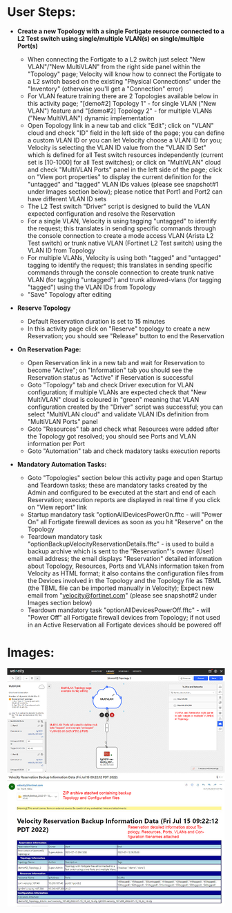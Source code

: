 # User Steps:

* **Create a new Topology with a single Fortigate resource connected to a L2 Test switch using single/multiple VLAN(s) on single/multiple Port(s)**
    * When connecting the Fortigate to a L2 switch just select "New VLAN"/"New MultiVLAN" from the right side panel within the "Topology" page; Velocity will know how to connect the Fortigate to a L2 switch based on the existing "Physical Connections" under the "Inventory" (otherwise you'll get a "Connection" error)
    * For VLAN feature training there are 2 Topologies available below in this activity page; "\[demo#2\] Topology 1" - for single VLAN ("New VLAN") feature and "\[demo#2\] Topology 2" - for multiple VLANs ("New MultiVLAN") dynamic implementation
    * Open Topology link in a new tab and click "Edit"; click on "VLAN" cloud and check "ID" field in the left side of the page; you can define a custom VLAN ID or you can let Velocity choose a VLAN ID for you; Velocity is selecting the VLAN ID value from the "VLAN ID Set" which is defined for all Test switch resources independently (current set is \[10-1000\] for all Test switches); or click on "MultiVLAN" cloud and check "MultiVLAN Ports" panel in the left side of the page; click on "View port properties" to display the current definition for the "untagged" and "tagged" VLAN IDs values (please see snapshot#1 under Images section below); please notice that Port1 and Port2 can have different VLAN ID sets
    * The L2 Test switch "Driver" script is designed to build the VLAN expected configuration and resolve the Reservation
    * For a single VLAN, Velocity is using tagging "untagged" to identify the request; this translates in sending specific commands through the console connection to create a mode access VLAN (Arista L2 Test switch) or trunk native VLAN (Fortinet L2 Test switch) using the VLAN ID from Topology
    * For multiple VLANs, Velocity is using both "tagged" and "untagged" tagging to identify the request; this translates in sending specific commands through the console connection to create trunk native VLAN (for tagging "untagged") and trunk allowed-vlans (for tagging "tagged") using the VLAN IDs from Topology
    * "Save" Topology after editing

* **Reserve Topology**  
    * Default Reservation duration is set to 15 minutes
    * In this activity page click on "Reserve" topology to create a new Reservation; you should see "Release" button to end the Reservation

* **On Reservation Page:**
    * Open Reservation link in a new tab and wait for Reservation to become "Active"; on "Information" tab you should see the Reservation status as "Active" if Reservation is successful 
    * Goto "Topology" tab and check Driver execution for VLAN configuration; if multiple VLANs are expected check that "New MultiVLAN" cloud is coloured in "green" meaning that VLAN configuration created by the "Driver" script was successful; you can select "MultiVLAN cloud" and validate VLAN IDs definition from "MultiVLAN Ports" panel
    * Goto "Resources" tab and check what Resources were added after the Topology got resolved; you should see Ports and VLAN information per Port 
    * Goto "Automation" tab and check madatory tasks execution reports

* **Mandatory Automation Tasks:**
    * Goto "Topologies" section below this activity page and open Startup and Teardown tasks; these are mandatory tasks created by the Admin and configured to be executed at the start and end of each Reservation; execution reports are displayed in real time if you click on "View report" link
    * Startup mandatory task "optionAllDevicesPowerOn.fftc - will "Power On" all Fortigate firewall devices as soon as you hit "Reserve" on the Topology
    * Teardown mandatory task "optionBackupVelocityReservationDetails.fftc" - is used to build a backup archive which is sent to the "Reservation"'s owner (User) email address; the email displays "Reservation" detailed information about Topology, Resources, Ports and VLANs information taken from Velocity as HTML format; it also contains the configuration files from the Devices involved in the Topology and the Topology file as TBML (the TBML file can be imported manually in Velocity); Expect new email from "velocity@fortinet.com" (please see snapshot#2 under Images section below) 
    * Teardown mandatory task "optionAllDevicesPowerOff.fftc" - will "Power Off" all Fortigate firewall devices from Topology; if not used in an Active Reservation all Fortigate devices should be powered off

# Images:
![Image from file](demo2.jpg)
![Image from file](demo2_2.jpg)


